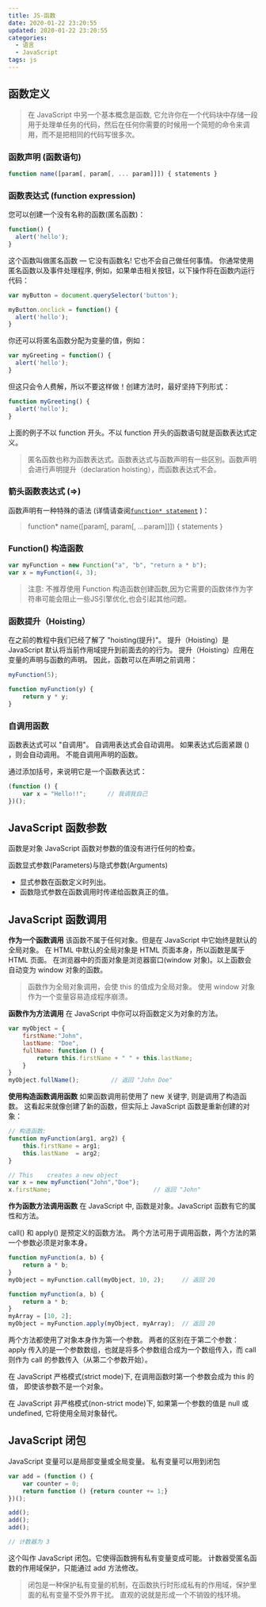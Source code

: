 ```yaml
---
title: JS-函数
date: 2020-01-22 23:20:55
updated: 2020-01-22 23:20:55
categories:
  - 语言
  - JavaScript
tags: js
---
```


## 函数定义

> 在 JavaScript 中另一个基本概念是函数, 它允许你在一个代码块中存储一段用于处理单任务的代码，然后在任何你需要的时候用一个简短的命令来调用，而不是把相同的代码写很多次。

### 函数声明 (函数语句)

```js
function name([param[, param[, ... param]]]) { statements }
```

### 函数表达式 (function expression)

您可以创建一个没有名称的函数(匿名函数)：

```js
function() {
  alert('hello');
}
```

这个函数叫做匿名函数 — 它没有函数名! 它也不会自己做任何事情。 你通常使用匿名函数以及事件处理程序, 例如，如果单击相关按钮，以下操作将在函数内运行代码：

```js
var myButton = document.querySelector('button');

myButton.onclick = function() {
  alert('hello');
}
```

你还可以将匿名函数分配为变量的值，例如：

```js
var myGreeting = function() {
  alert('hello');
}
```

但这只会令人费解，所以不要这样做！创建方法时，最好坚持下列形式：

```js
function myGreeting() {
  alert('hello');
}
```

上面的例子不以 function 开头。不以 function 开头的函数语句就是函数表达式定义。

> 匿名函数也称为函数表达式。函数表达式与函数声明有一些区别。函数声明会进行声明提升（declaration hoisting），而函数表达式不会。

<!-- more -->

### 箭头函数表达式 (=>)

函数声明有一种特殊的语法 (详情请查阅[`function* statement`](https://developer.mozilla.org/zh-CN/docs/Web/JavaScript/Reference/Statements/function* "function* 这种声明方式(function关键字后跟一个星号）会定义一个生成器函数 (generator function)，它返回一个  Generator  对象。") )：

> function* name([param[, param[, ...param]]]) { statements }

### Function() 构造函数

```js
var myFunction = new Function("a", "b", "return a * b");
var x = myFunction(4, 3);
```

> 注意: 不推荐使用 Function 构造函数创建函数,因为它需要的函数体作为字符串可能会阻止一些JS引擎优化,也会引起其他问题。

### 函数提升（Hoisting）

在之前的教程中我们已经了解了 "hoisting(提升)"。
提升（Hoisting）是 JavaScript 默认将当前作用域提升到前面去的的行为。
提升（Hoisting）应用在变量的声明与函数的声明。
因此，函数可以在声明之前调用：

```js
myFunction(5);

function myFunction(y) {
    return y * y;
}
```

### 自调用函数

函数表达式可以 "自调用"。
自调用表达式会自动调用。
如果表达式后面紧跟 () ，则会自动调用。
不能自调用声明的函数。

通过添加括号，来说明它是一个函数表达式：

```js
(function () {
    var x = "Hello!!";      // 我调我自己
})();
```

## JavaScript 函数参数

函数是对象
JavaScript 函数对参数的值没有进行任何的检查。

函数显式参数(Parameters)与隐式参数(Arguments)

* 显式参数在函数定义时列出。
* 函数隐式参数在函数调用时传递给函数真正的值。

## JavaScript 函数调用

**作为一个函数调用**
该函数不属于任何对象。但是在 JavaScript 中它始终是默认的全局对象。
在 HTML 中默认的全局对象是 HTML 页面本身，所以函数是属于 HTML 页面。
在浏览器中的页面对象是浏览器窗口(window 对象)。以上函数会自动变为 window 对象的函数。

> 函数作为全局对象调用，会使 this 的值成为全局对象。
使用 window 对象作为一个变量容易造成程序崩溃。

**函数作为方法调用**
在 JavaScript 中你可以将函数定义为对象的方法。

```js
var myObject = {
    firstName:"John",
    lastName: "Doe",
    fullName: function () {
        return this.firstName + " " + this.lastName;
    }
}
myObject.fullName();         // 返回 "John Doe"
```

**使用构造函数调用函数**
如果函数调用前使用了 new 关键字, 则是调用了构造函数。
这看起来就像创建了新的函数，但实际上 JavaScript 函数是重新创建的对象：

```js
// 构造函数:
function myFunction(arg1, arg2) {
    this.firstName = arg1;
    this.lastName  = arg2;
}

// This    creates a new object
var x = new myFunction("John","Doe");
x.firstName;                             // 返回 "John"
```

**作为函数方法调用函数**
在 JavaScript 中, 函数是对象。JavaScript 函数有它的属性和方法。

call() 和 apply() 是预定义的函数方法。 两个方法可用于调用函数，两个方法的第一个参数必须是对象本身。

```js
function myFunction(a, b) {
    return a * b;
}
myObject = myFunction.call(myObject, 10, 2);     // 返回 20
```

```js
function myFunction(a, b) {
    return a * b;
}
myArray = [10, 2];
myObject = myFunction.apply(myObject, myArray);  // 返回 20
```

两个方法都使用了对象本身作为第一个参数。 两者的区别在于第二个参数： apply 传入的是一个参数数组，也就是将多个参数组合成为一个数组传入，而 call 则作为 call 的参数传入（从第二个参数开始）。

在 JavaScript 严格模式(strict mode)下, 在调用函数时第一个参数会成为 this 的值， 即使该参数不是一个对象。

在 JavaScript 非严格模式(non-strict mode)下, 如果第一个参数的值是 null 或 undefined, 它将使用全局对象替代。

## JavaScript 闭包

JavaScript 变量可以是局部变量或全局变量。
私有变量可以用到闭包

```js
var add = (function () {
    var counter = 0;
    return function () {return counter += 1;}
})();

add();
add();
add();

// 计数器为 3
```

这个叫作 JavaScript 闭包。它使得函数拥有私有变量变成可能。
计数器受匿名函数的作用域保护，只能通过 add 方法修改。

> 闭包是一种保护私有变量的机制，在函数执行时形成私有的作用域，保护里面的私有变量不受外界干扰。
> 直观的说就是形成一个不销毁的栈环境。
